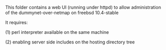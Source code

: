 This folder contains a web UI (running under httpd) to allow administration of the dummynet-over-netmap on freebsd 10.4-stable

It requires:

(1) perl interpreter available on the same machine

(2) enabling server side includes on the hosting directory tree

